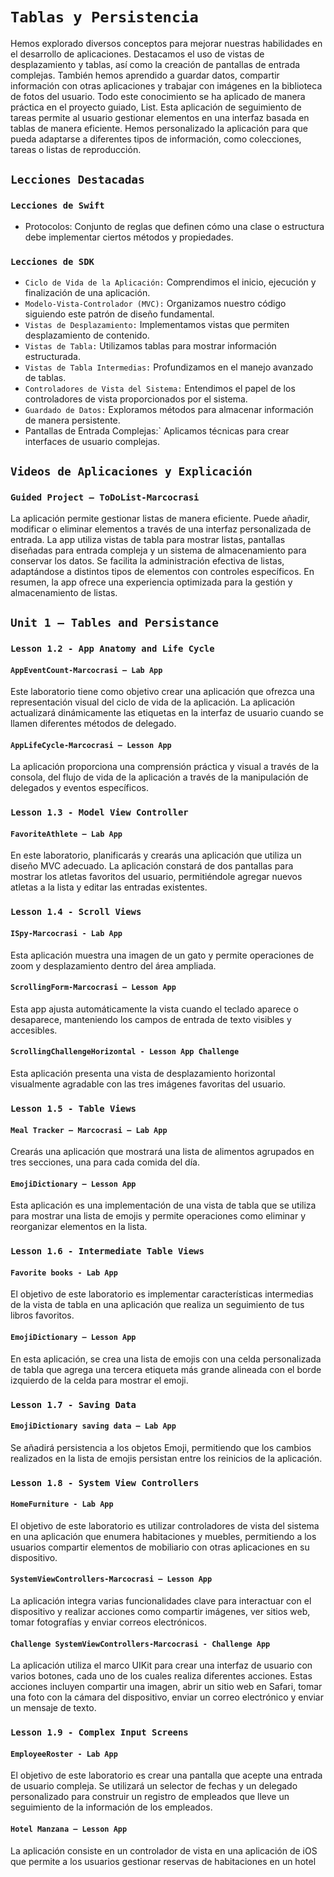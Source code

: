 # `Tablas y Persistencia`

Hemos explorado diversos conceptos para mejorar nuestras habilidades en el desarrollo de aplicaciones. Destacamos el uso de vistas de desplazamiento y tablas, así como la creación de pantallas de entrada complejas. También hemos aprendido a guardar datos, compartir información con otras aplicaciones y trabajar con imágenes en la biblioteca de fotos del usuario. Todo este conocimiento se ha aplicado de manera práctica en el proyecto guiado, List. Esta aplicación de seguimiento de tareas permite al usuario gestionar elementos en una interfaz basada en tablas de manera eficiente. Hemos personalizado la aplicación para que pueda adaptarse a diferentes tipos de información, como colecciones, tareas o listas de reproducción.

## `Lecciones Destacadas`

### `Lecciones de Swift`
- Protocolos: Conjunto de reglas que definen cómo una clase o estructura debe implementar ciertos métodos y propiedades.

### `Lecciones de SDK`
- `Ciclo de Vida de la Aplicación:` Comprendimos el inicio, ejecución y finalización de una aplicación.
- `Modelo-Vista-Controlador (MVC):` Organizamos nuestro código siguiendo este patrón de diseño fundamental.
- `Vistas de Desplazamiento:` Implementamos vistas que permiten desplazamiento de contenido.
- `Vistas de Tabla:` Utilizamos tablas para mostrar información estructurada.
- `Vistas de Tabla Intermedias:` Profundizamos en el manejo avanzado de tablas.
- `Controladores de Vista del Sistema:` Entendimos el papel de los controladores de vista proporcionados por el sistema.
- `Guardado de Datos:` Exploramos métodos para almacenar información de manera persistente.
- Pantallas de Entrada Complejas:` Aplicamos técnicas para crear interfaces de usuario complejas.

## `Videos de Aplicaciones y Explicación`

### `Guided Project – ToDoList-Marcocrasi`
La aplicación permite gestionar listas de manera eficiente. Puede añadir, modificar o eliminar elementos a través de una interfaz personalizada de entrada. La app utiliza vistas de tabla para mostrar listas, pantallas diseñadas para entrada compleja y un sistema de almacenamiento para conservar los datos. Se facilita la administración efectiva de listas, adaptándose a distintos tipos de elementos con controles específicos. En resumen, la app ofrece una experiencia optimizada para la gestión y almacenamiento de listas.

## `Unit 1 – Tables and Persistance`

### `Lesson 1.2 - App Anatomy and Life Cycle`

#### `AppEventCount-Marcocrasi – Lab App`
Este laboratorio tiene como objetivo crear una aplicación que ofrezca una representación visual del ciclo de vida de la aplicación. La aplicación actualizará dinámicamente las etiquetas en la interfaz de usuario cuando se llamen diferentes métodos de delegado.

#### `AppLifeCycle-Marcocrasi – Lesson App`
La aplicación proporciona una comprensión práctica y visual a través de la consola, del flujo de vida de la aplicación a través de la manipulación de delegados y eventos específicos.

### `Lesson 1.3 - Model View Controller`

#### `FavoriteAthlete – Lab App`
En este laboratorio, planificarás y crearás una aplicación que utiliza un diseño MVC adecuado. La aplicación constará de dos pantallas para mostrar los atletas favoritos del usuario, permitiéndole agregar nuevos atletas a la lista y editar las entradas existentes.

### `Lesson 1.4 - Scroll Views`

#### `ISpy-Marcocrasi - Lab App`
Esta aplicación muestra una imagen de un gato y permite operaciones de zoom y desplazamiento dentro del área ampliada.

#### `ScrollingForm-Marcocrasi – Lesson App`
Esta app ajusta automáticamente la vista cuando el teclado aparece o desaparece, manteniendo los campos de entrada de texto visibles y accesibles.

#### `ScrollingChallengeHorizontal - Lesson App Challenge`
Esta aplicación presenta una vista de desplazamiento horizontal visualmente agradable con las tres imágenes favoritas del usuario.

### `Lesson 1.5 - Table Views`

#### `Meal Tracker – Marcocrasi – Lab App`
Crearás una aplicación que mostrará una lista de alimentos agrupados en tres secciones, una para cada comida del día.

#### `EmojiDictionary – Lesson App`
Esta aplicación es una implementación de una vista de tabla que se utiliza para mostrar una lista de emojis y permite operaciones como eliminar y reorganizar elementos en la lista.

### `Lesson 1.6 - Intermediate Table Views`

#### `Favorite books - Lab App`
El objetivo de este laboratorio es implementar características intermedias de la vista de tabla en una aplicación que realiza un seguimiento de tus libros favoritos.

#### `EmojiDictionary – Lesson App`
En esta aplicación, se crea una lista de emojis con una celda personalizada de tabla que agrega una tercera etiqueta más grande alineada con el borde izquierdo de la celda para mostrar el emoji.

### `Lesson 1.7 - Saving Data`

#### `EmojiDictionary saving data – Lab App`
Se añadirá persistencia a los objetos Emoji, permitiendo que los cambios realizados en la lista de emojis persistan entre los reinicios de la aplicación.

### `Lesson 1.8 - System View Controllers`

#### `HomeFurniture - Lab App`
El objetivo de este laboratorio es utilizar controladores de vista del sistema en una aplicación que enumera habitaciones y muebles, permitiendo a los usuarios compartir elementos de mobiliario con otras aplicaciones en su dispositivo.

#### `SystemViewControllers-Marcocrasi – Lesson App`
La aplicación integra varias funcionalidades clave para interactuar con el dispositivo y realizar acciones como compartir imágenes, ver sitios web, tomar fotografías y enviar correos electrónicos.

#### `Challenge SystemViewControllers-Marcocrasi - Challenge App`
La aplicación utiliza el marco UIKit para crear una interfaz de usuario con varios botones, cada uno de los cuales realiza diferentes acciones. Estas acciones incluyen compartir una imagen, abrir un sitio web en Safari, tomar una foto con la cámara del dispositivo, enviar un correo electrónico y enviar un mensaje de texto.

### `Lesson 1.9 - Complex Input Screens`

#### `EmployeeRoster - Lab App`
El objetivo de este laboratorio es crear una pantalla que acepte una entrada de usuario compleja. Se utilizará un selector de fechas y un delegado personalizado para construir un registro de empleados que lleve un seguimiento de la información de los empleados.

#### `Hotel Manzana – Lesson App`
La aplicación consiste en un controlador de vista en una aplicación de iOS que permite a los usuarios gestionar reservas de habitaciones en un hotel
